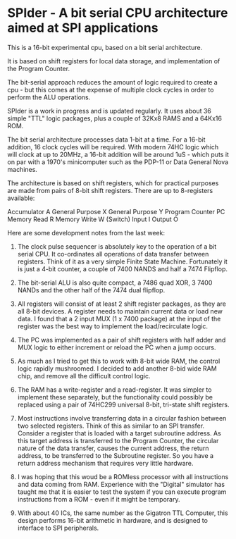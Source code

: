 # SPIder  - A bit serial CPU architecture aimed at SPI applications



This is a 16-bit experimental cpu, based on a bit serial architecture.

It is based on shift registers for local data storage, and implementation of the Program Counter.

The bit-serial approach reduces the amount of logic required to create a cpu - but this comes at the expense of multiple clock cycles in order to perform the ALU operations.

SPIder is a work in progress and is updated regularly. It uses about 36 simple "TTL" logic packages, plus a couple of 32Kx8 RAMS and a 64Kx16 ROM.

The bit serial architecture processes data 1-bit at a time. For a 16-bit addition, 16 clock cycles will be required. With modern 74HC logic which will clock at up to 20MHz, a 16-bit addition will be around 1uS - which puts it on par with a 1970's minicomputer such as the PDP-11 or Data General Nova machines.

The architecture is based on shift registers, which for practical purposes are made from pairs of 8-bit shift registers. There are up to 8-registers available:

Accumulator     A
General Purpose X
General Purpose Y
Program Counter PC
Memory Read     R
Memory Write    W
(Switch) Input  I
Output          O



Here are some development notes from the last week:

1. The clock pulse sequencer is absolutely key to the operation of a bit serial CPU. It co-ordinates all operations of data transfer between registers. Think of it as a very simple Finite State Machine. Fortunately it is just a 4-bit counter, a couple of 7400 NANDS and half a 7474 Flipflop.
 
2. The bit-serial ALU is also quite compact, a 7486 quad XOR, 3 7400 NANDs and the other half of the 7474 dual flipflop.

3. All registers will consist of at least 2 shift register packages, as they are all 8-bit devices. A register needs to maintain current data or load new data. I found that a 2 input MUX (1 x 7400 package) at the input of the register was the best way to implement the load/recirculate logic.


4. The PC was implemented as a pair of shift registers with half adder and MUX logic to either increment or reload the PC when a jump occurs.


5. As much as I tried to get this to work with 8-bit wide RAM, the control logic rapidly mushroomed. I decided to add another  8-bid wide RAM chip, and remove all the difficult control logic.


6. The RAM has a write-register and a read-register. It was simpler to implement these separately, but the functionality  could possibly be replaced using a pair of 74HC299 universal 8-bit, tri-state shift registers.


7. Most instructions involve transferring data in a circular fashion between two selected registers. Think of this as similar to an SPI transfer. Consider a register that is loaded with a target subroutine address. As this target address is transferred to the Program Counter, the circular nature of the data transfer, causes the current address, the return address, to be transferred to the Subroutine register. So you have a return address mechanism that requires very little hardware.

 
8. I was hoping that this woud be a ROMless processor with all instructions and data coming from RAM. Experience with the "Digital" simulator has taught me that it is easier to test the system if you can execute program instructions from a ROM - even if it might be temporary. 


9. With about 40 ICs, the same number as the Gigatron TTL Computer, this design performs 16-bit arithmetic in hardware, and is designed to interface to SPI peripherals.
